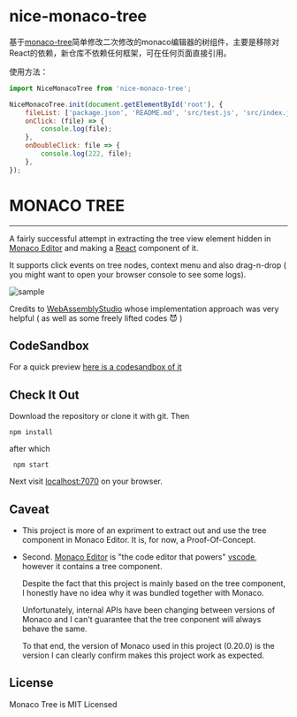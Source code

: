 # nice-monaco-tree

基于[monaco-tree](https://github.com/BlueMagnificent/monaco-tree)简单修改二次修改的monaco编辑器的树组件，主要是移除对React的依赖，新仓库不依赖任何框架，可在任何页面直接引用。

使用方法：


```js
import NiceMonacoTree from 'nice-monaco-tree';

NiceMonacoTree.init(document.getElementById('root'), {
    fileList: ['package.json', 'README.md', 'src/test.js', 'src/index.js'],
    onClick: (file) => {
        console.log(file);
    },
    onDoubleClick: file => {
        console.log(222, file);
    },
});
```

# MONACO TREE
-----------
A fairly successful attempt in extracting the tree view element hidden in [Monaco Editor](https://github.com/microsoft/monaco-editor) and making a [React](https://github.com/facebook/react) component of it.

It supports click events on tree nodes, context menu and also drag-n-drop ( you might want to open your browser console to see some logs).

![sample](img.png)


Credits to [WebAssemblyStudio](https://github.com/wasdk/WebAssemblyStudio) whose implementation approach was very helpful ( as well as some freely lifted codes :smiling_imp: ) 

CodeSandbox
--------------
For a quick preview [here is a codesandbox of it](https://codesandbox.io/s/github/BlueMagnificent/monaco-tree/)


Check It Out
--------------
Download the repository or clone it with git. Then

```
npm install
```
after which
```
 npm start
 ```
Next visit [localhost:7070](localhost:7070) on your browser.


Caveat
-------
* This project is more of an expriment to extract out and use the tree component in Monaco Editor. It is, for now, a Proof-Of-Concept.

* Second. [Monaco Editor](https://github.com/microsoft/monaco-editor) is "the code editor that powers" [vscode](https://github.com/microsoft/vscode), however it contains a tree component. 

    Despite the fact that this project is mainly based on the tree component, I honestly have no idea why it was bundled together with Monaco.

    Unfortunately, internal APIs have been changing between versions of Monaco and I can't guarantee that the tree conponent will always behave the same.

    To that end, the version of Monaco used in this project (0.20.0) is the version I can clearly confirm makes this project work as expected.


License
--------

Monaco Tree is MIT Licensed